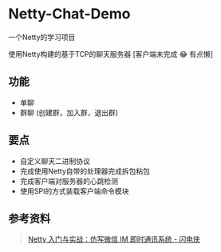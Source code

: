 # Netty-Chat-Demo

一个Netty的学习项目

使用Netty构建的基于TCP的聊天服务器 \[客户端未完成 😂 有点懒\]

## 功能

+ 单聊
+ 群聊 (创建群，加入群，退出群)

## 要点

+ 自定义聊天二进制协议
+ 完成使用Netty自带的处理器完成拆包粘包
+ 完成客户端对服务器的心跳检测
+ 使用SPI的方式装载客户端命令模块

## 参考资料

> [Netty 入门与实战：仿写微信 IM 即时通讯系统 - 闪电侠](https://juejin.im/book/5b4bc28bf265da0f60130116)

